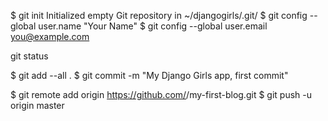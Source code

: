 $ git init
Initialized empty Git repository in ~/djangogirls/.git/
$ git config --global user.name "Your Name"
$ git config --global user.email you@example.com

git status

$ git add --all .
$ git commit -m "My Django Girls app, first commit"

$ git remote add origin https://github.com/<your-github-username>/my-first-blog.git
$ git push -u origin master